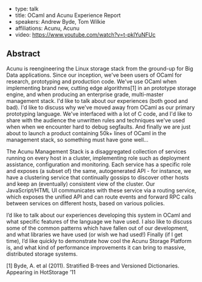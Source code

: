 - type: talk
- title: OCaml and Acunu Experience Report 
- speakers: Andrew Byde, Tom Wilkie
- affiliations: Acunu, Acunu
- video: https://www.youtube.com/watch?v=t-pklYuNFUc

## Abstract
Acunu is reengineering the Linux storage stack from the ground-up for Big Data applications.  Since our inception, we've been users of OCaml for research, prototyping and production code.  We've use OCaml when implementing brand new, cutting edge algorithms[1] in an prototype storage engine, and when producing an enterprise grade, multi-master management stack.
I'd like to talk about our experiences \(both good and bad\). I'd like to discuss why we've moved away from OCaml as our primary prototyping language.  We've interfaced with a lot of C code, and I'd like to share with the audience the unwritten rules and techniques we've used when when we encounter hard to debug segfaults. And finally we are just about to launch a product containing 50k+ lines of OCaml in the management stack, so something must have gone well...

The Acunu Management Stack is a disaggregated collection of services running on every host in a cluster, implementing role such as deployment assistance, configuration and monitoring. Each service has a specific role and exposes \(a subset of\) the same, autogenerated API \- for instance, we have a clustering service that continually gossips to discover other hosts and keep an \(eventually\) consistent view of the cluster. Our JavaScript/HTML UI communicates with these service via a routing service, which exposes the unified API and can route events and forward RPC calls between services on different hosts, based on various policies. 

I’d like to talk about our experiences developing this system in OCaml and what specific features of the language we have used. I also like to discuss some of the common patterns which have fallen out of our development, and what libraries we have used \(or wish we had used!\) Finally \(if I get time\), I’d like quickly to demonstrate how cool the Acunu Storage Platform is, and what kind of performance improvements it can bring to massive, distributed storage systems. 

[1] Byde, A. et al \(2011\). Stratified B-trees and Versioned Dictionaries. Appearing in HotStorage ’11 
